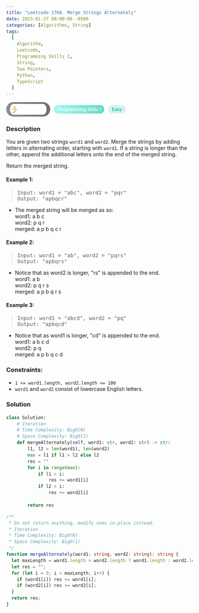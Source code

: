 ```yaml
---
title: "Leetcode 1768. Merge Strings Alternately"
date: 2023-01-27 08:00:00 -0500
categories: [Algorithms, String]
tags:
  [
    Algorithm,
    Leetcode,
    Programming Skills I,
    String,
    Two Pointers,
    Python,
    TypeScript
  ]
---
```


<style type='text/css'>
blockquote {
  margin-left: 14px;
}
img {
  left: 0 !important;
  transform: none !important;
  -webkit-transform: none !important;
}
[class*="summary"] {
  display: none;
}
[class*="header"] {
  display: flex;
  flex-direction: row;
  align-items: center;
  gap: 10px;
}
[class*="leet_logo"] {
  height: 29px;
  padding: 5px 10px;
  border-radius: 21px;
  background-color: #f7f7f7;
  background: linear-gradient(90deg, rgba(80,80,80,0.65) 0%, rgba(36,36,36,0.65) 100%);
}
[class*="leet_badge"] {
  color: #FFFFFF;
  font-size: 12px;
  font-weight: 500;
  padding: 4px 10px;
  border-radius: 21px;
  background: linear-gradient(90deg, rgba(115,247,234,0.65) 0%, rgba(20,198,163,0.65) 100%);
}
[class*="easy"] {
  color: #00B8A3;
  font-size: 12px;
  font-weight: 500;
  padding: 4px 10px;
  border-radius: 21px;
  background-color: rgba(0, 184, 163, 0.15);
}
[class*="medium"] {
  color: #FFC01E;
  font-size: 12px;
  font-weight: 500;
  padding: 4px 10px;
  border-radius: 21px;
  background-color: #FFC01E26;
}
@media only screen and (max-width: 768px) {
  blockquote {
    margin-left: 10px;
  }
  [class*="highlighter-rouge"] {
    margin: 0 5px;
  }
}
</style>

<div class=summary>
  You are given two strings `word1` and `word2`. Merge the strings by adding letters in alternating order, starting with `word1`. If a string is longer than the other, append the additional letters onto the end of the merged string.
  
  Return the merged string.
</div>

<div id=header class=header>
  <img class=leet_logo src="/assets/img/leetcode_logo.png" alt="Leetcode" />
  <span class=leet_badge>Programming Skills I</span>
  <span class=easy>Easy</span>
</div>

### Description

You are given two strings `word1` and `word2`. Merge the strings by adding letters in alternating order, starting with `word1`. If a string is longer than the other, append the additional letters onto the end of the merged string.

Return the merged string.

#### Example 1:

> <pre>
> Input: word1 = "abc", word2 = "pqr"
> Output: "apbqcr"
> </pre>

- The merged string will be merged as so:<br/>
  word1: a b c<br/>
  word2: p q r<br/>
  merged: a p b q c r

#### Example 2:

> <pre>
> Input: word1 = "ab", word2 = "pqrs"
> Output: "apbqrs"
> </pre>

- Notice that as word2 is longer, "rs" is appended to the end.<br/>
  word1: a b<br/>
  word2: p q r s<br/>
  merged: a p b q r s

#### Example 3:

> <pre>
> Input: word1 = "abcd", word2 = "pq"
> Output: "apbqcd"
> </pre>

- Notice that as word1 is longer, "cd" is appended to the end.<br/>
  word1: a b c d<br/>
  word2: p q<br/>
  merged: a p b q c d

### Constraints:

- `1 <= word1.length, word2.length <= 100`
- `word1` and `word2` consist of lowercase English letters.

### Solution

```py
class Solution:
    # Iteration
    # Time Complexity: BigO(N)
    # Space Complexity: BigO(1)
    def mergeAlternately(self, word1: str, word2: str) -> str:
        l1, l2 = len(word1), len(word2)
        max = l1 if l1 > l2 else l2
        res = ""
        for i in range(max):
            if l1 > i:
                res += word1[i]
            if l2 > i:
                res += word2[i]

        return res
```

```ts
/**
 * Do not return anything, modify nums in-place instead.
 * Iteration
 * Time Complexity: BigO(N)
 * Space Complexity: BigO(1)
 */
function mergeAlternately(word1: string, word2: string): string {
  let maxLength = word1.length > word2.length ? word1.length : word2.length;
  let res = "";
  for (let i = 0; i < maxLength; i++) {
    if (word1[i]) res += word1[i];
    if (word2[i]) res += word2[i];
  }
  return res;
}
```

<script>
  const anchor = document.getElementById("header").querySelector("a");
  anchor.classList.remove("popup");
  anchor.style.cursor = "pointer";
  anchor.setAttribute("target", "_black");
  anchor.setAttribute("href", "https://leetcode.com/problems/merge-strings-alternately");
</script>
